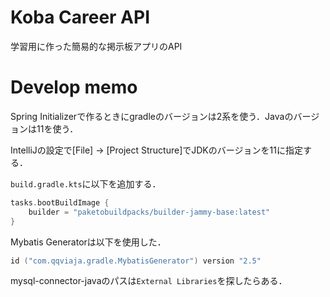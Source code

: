 # Koba Career API
学習用に作った簡易的な掲示板アプリのAPI

# Develop memo
Spring Initializerで作るときにgradleのバージョンは2系を使う．Javaのバージョンは11を使う．

IntelliJの設定で[File] → [Project Structure]でJDKのバージョンを11に指定する．

`build.gradle.kts`に以下を追加する．
```kotlin
tasks.bootBuildImage {
    builder = "paketobuildpacks/builder-jammy-base:latest"
}
```

Mybatis Generatorは以下を使用した．
```kotlin
id ("com.qqviaja.gradle.MybatisGenerator") version "2.5"
```

mysql-connector-javaのパスは``External Libraries``を探したらある．